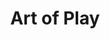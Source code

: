 ---
title: 'Art of Play'
url: https://www.artofplay.com/
image: 1669159311000.png
tags: ["shop","game","design"]
description: 'designer card decks'
---